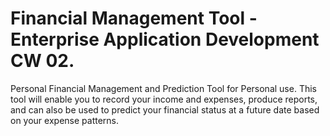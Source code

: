 # Financial Management Tool - Enterprise Application Development CW 02.
Personal Financial Management and Prediction Tool for Personal use. This tool will enable you to record your income and expenses, produce reports, and can also be used to predict your financial status at a future date based on your expense patterns.
